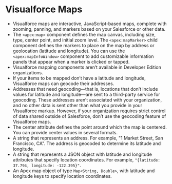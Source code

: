 # Visualforce Maps
* Visualforce maps are interactive, JavaScript-based maps, complete with zooming, panning, and markers based on your Salesforce or other data. 
* The `<apex:map>` component defines the map canvas, including size, type, center point, and initial zoom level. The `<apex:mapMarker>` child component defines the markers to place on the map by address or geolocation (latitude and longitude). You can use the `<apex:mapInfoWindow>` component to add customizable information panels that appear when a marker is clicked or tapped.
* Visualforce mapping components aren’t available in Developer Edition organizations.
* If your items to be mapped don’t have a latitude and longitude, Visualforce maps can geocode their addresses.
* Addresses that need geocoding—that is, locations that don’t include values for latitude and longitude—are sent to a third-party service for geocoding. These addresses aren’t associated with your organization, and no other data is sent other than what you provide in your Visualforce markup. However, if your organization requires strict control of data shared outside of Salesforce, don’t use the geocoding feature of Visualforce maps.
* The center attribute defines the point around which the map is centered. You can provide center values in several formats.
* A string that represents an address. For example, "1 Market Street, San Francisco, CA". The address is geocoded to determine its latitude and longitude.
* A string that represents a JSON object with latitude and longitude attributes that specify location coordinates. For example, `"{latitude: 37.794, longitude: -122.395}"`.
* An Apex map object of type `Map<String, Double>`, with latitude and longitude keys to specify location coordinates.
